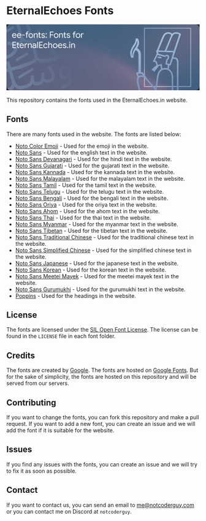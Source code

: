 # EternalEchoes Fonts

![Noto Sans](banner.png)

This repository contains the fonts used in the EternalEchoes.in website.

## Fonts

There are many fonts used in the website. The fonts are listed below:

- [Noto Color Emoji](https://fonts.google.com/noto/specimen/Noto+Color+Emoji) - Used for the emoji in the website.
- [Noto Sans](https://fonts.google.com/noto/specimen/Noto+Sans) - Used for the english text in the website.
- [Noto Sans Devanagari](https://fonts.google.com/noto/specimen/Noto+Sans+Devanagari) - Used for the hindi text in the website.
- [Noto Sans Gujarati](https://fonts.google.com/noto/specimen/Noto+Sans+Gujarati) - Used for the gujarati text in the website.
- [Noto Sans Kannada](https://fonts.google.com/noto/specimen/Noto+Sans+Kannada) - Used for the kannada text in the website.
- [Noto Sans Malayalam](https://fonts.google.com/noto/specimen/Noto+Sans+Malayalam) - Used for the malayalam text in the website.
- [Noto Sans Tamil](https://fonts.google.com/noto/specimen/Noto+Sans+Tamil) - Used for the tamil text in the website.
- [Noto Sans Telugu](https://fonts.google.com/noto/specimen/Noto+Sans+Telugu) - Used for the telugu text in the website.
- [Noto Sans Bengali](https://fonts.google.com/noto/specimen/Noto+Sans+Bengali) - Used for the bengali text in the website.
- [Noto Sans Oriya](https://fonts.google.com/noto/specimen/Noto+Sans+Oriya) - Used for the oriya text in the website.
- [Noto Sans Ahom](https://fonts.google.com/noto/specimen/Noto+Sans+Ahom) - Used for the ahom text in the website.
- [Noto Sans Thai](https://fonts.google.com/noto/specimen/Noto+Sans+Thai) - Used for the thai text in the website.
- [Noto Sans Myanmar](https://fonts.google.com/noto/specimen/Noto+Sans+Myanmar) - Used for the myanmar text in the website.
- [Noto Sans Tibetan](https://fonts.google.com/noto/specimen/Noto+Sans+Tibetan) - Used for the tibetan text in the website.
- [Noto Sans Traditional Chinese](https://fonts.google.com/noto/specimen/Noto+Sans+TC) - Used for the traditional chinese text in the website.
- [Noto Sans Simplified Chinese](https://fonts.google.com/noto/specimen/Noto+Sans+SC) - Used for the simplified chinese text in the website.
- [Noto Sans Japanese](https://fonts.google.com/noto/specimen/Noto+Sans+JP) - Used for the japanese text in the website.
- [Noto Sans Korean](https://fonts.google.com/noto/specimen/Noto+Sans+KR) - Used for the korean text in the website.
- [Noto Sans Meetei Mayek](https://fonts.google.com/noto/specimen/Noto+Sans+Meetei+Mayek) - Used for the meetei mayek text in the website.
- [Noto Sans Gurumukhi](https://fonts.google.com/noto/specimen/Noto+Sans+Gurmukhi) - Used for the gurumukhi text in the website.
- [Poppins](https://fonts.google.com/specimen/Poppins) - Used for the headings in the website.

## License

The fonts are licensed under the [SIL Open Font License](https://scripts.sil.org/cms/scripts/page.php?site_id=nrsi&id=OFL). The license can be found in the `LICENSE` file in each font folder.

## Credits

The fonts are created by [Google](https://www.google.com/). The fonts are hosted on [Google Fonts](https://fonts.google.com/). But for the sake of simplicity, the fonts are hosted on this repository and will be served from our servers.

## Contributing

If you want to change the fonts, you can fork this repository and make a pull request. If you want to add a new font, you can create an issue and we will add the font if it is suitable for the website.

## Issues

If you find any issues with the fonts, you can create an issue and we will try to fix it as soon as possible.

## Contact

If you want to contact us, you can send an email to [me@notcoderguy.com](mailto:me@notcoderguy.com]) or you can contact me on Discord at `notcoderguy`.
